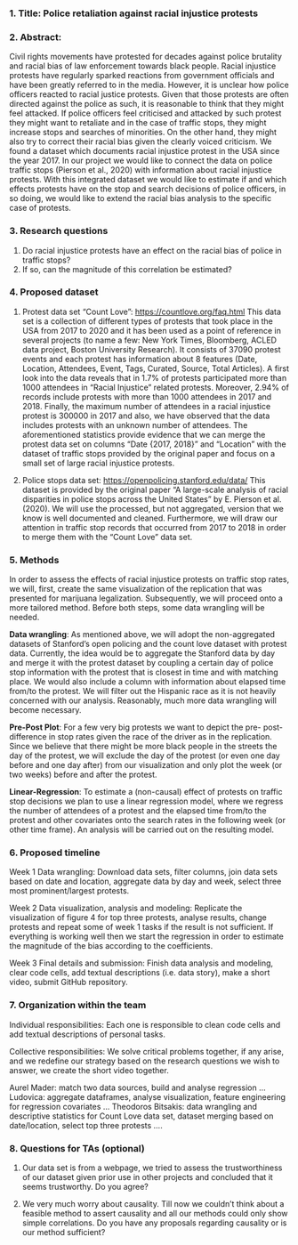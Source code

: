 ### 1. Title: Police retaliation against racial injustice protests


### 2. Abstract:
Civil rights movements have protested for decades against police brutality and racial bias of law enforcement towards black people. 
Racial injustice protests have regularly sparked reactions from government officials and have been greatly referred to in the media. 
However, it is unclear how police officers reacted to racial justice protests. Given that those protests are often directed against 
the police as such, it is reasonable to think that they might feel attacked. If police officers feel criticised and attacked by such 
protest they might want to retaliate and in the case of traffic stops, they might increase stops and searches of minorities. On the 
other hand, they might also try to correct their racial bias given the clearly voiced criticism. We found a dataset which documents 
racial injustice protest in the USA since the year 2017. In our project we would like to connect the data on police traffic stops 
(Pierson et al., 2020) with information about racial injustice protests.  With this integrated dataset we would like to estimate if 
and which effects protests have on the stop and search decisions of police officers, in so doing, we would like to extend the 
racial bias analysis to the specific case of protests.


### 3. Research questions
  1) Do racial injustice protests have an effect on the racial bias of police in traffic stops?
  2) If so, can the magnitude of this correlation be estimated? 


### 4. Proposed dataset
  1) Protest data set “Count Love”: https://countlove.org/faq.html
     This data set is a collection of different types of protests that took place in the USA from 2017 to 2020 and it has been used as
     a point of reference in several projects (to name a few: New York Times, Bloomberg, ACLED data project, Boston University Research).
     It consists of 37090 protest events and each protest has information about 8 features (Date, Location, Attendees, Event, Tags, Curated,
     Source, Total Articles). A first look into the data reveals that in 1.7% of protests participated more than 1000 attendees in “Racial 
     Injustice” related protests. Moreover, 2.94% of records include protests with more than 1000 attendees in 2017 and 2018. Finally, the 
     maximum number of attendees in a racial injustice protest is 300000 in 2017 and also, we have observed that the data includes protests
     with an unknown number of attendees. The aforementioned statistics provide evidence that we can merge the protest data set on columns 
     “Date {2017, 2018}” and “Location” with the dataset of traffic stops provided by the original paper and focus on a small set of large 
     racial injustice protests.
     
2) Police stops data set: https://openpolicing.stanford.edu/data/
   This dataset is provided by the original paper “A large-scale analysis of racial disparities in police stops across the United States”
   by E. Pierson et al. (2020). We will use the processed, but not aggregated, version that we know is well documented and cleaned. 
   Furthermore, we will draw our attention in traffic stop records that occurred from 2017 to 2018 in order to merge them with the “Count
   Love” data set.

### 5. Methods

In order to assess the effects of racial injustice protests on traffic stop rates, we will, first, create the same visualization of the 
replication that was presented for marijuana legalization. Subsequently, we will proceed onto a more tailored method. Before both steps,
some data wrangling will be needed.

**Data wrangling**: As mentioned above, we will adopt the non-aggregated datasets of Stanford’s open policing and the count love dataset with
protest data. Currently, the idea would be to aggregate the Stanford data by day and merge it with the protest dataset by coupling a 
certain day of police stop information with the protest that is closest in time and with matching place. We would also include a column
with information about elapsed time from/to the protest. We will filter out the Hispanic race as it is not heavily concerned with our analysis.
Reasonably, much more data wrangling will become necessary.

**Pre-Post Plot**: For a few very big protests we want to depict the pre- post- difference in stop rates given the race of the driver as in 
the replication. Since we believe that there might be more black people in the streets the day of the protest, we will exclude the day 
of the protest (or even one day before and one day after) from our visualization and only plot the week (or two weeks) before and after
the protest. 

**Linear-Regression**: To estimate a (non-causal) effect of protests on traffic stop decisions we plan to use a linear regression model,
where we regress the number of attendees of a protest and the elapsed time from/to the protest and other covariates onto the search 
rates in the following week (or other time frame). An analysis will be carried out on the resulting model.

### 6. Proposed timeline

Week 1 Data wrangling: Download data sets, filter columns, join data sets based on date and location, aggregate data by day and week, select three most prominent/largest protests.  

Week 2 Data visualization, analysis and modeling: Replicate the visualization of figure 4 for top three protests, analyse results, change protests and repeat some of week 1 tasks if the result is not sufficient. If everything is working well then we start the regression in order to estimate the magnitude of the bias according to the coefficients.

Week 3 Final details and submission: Finish data analysis and modeling, clear code cells, add textual descriptions (i.e. data story), make a short video, submit GitHub repository.

### 7. Organization within the team

Individual responsibilities: Each one is responsible to clean code cells and add textual descriptions of personal tasks. 

Collective responsibilities: We solve critical problems together, if any arise, and we redefine our strategy based on the research questions we wish to answer, we create the short video together.

Aurel Mader: match two data sources, build and analyse regression ... 
Ludovica: aggregate dataframes, analyse visualization, feature engineering for regression covariates ...
Theodoros Bitsakis: data wrangling and descriptive statistics for Count Love data set, dataset merging based on date/location, select top three protests ….

### 8. Questions for TAs (optional)

1. Our data set is from a webpage, we tried to assess the trustworthiness of our dataset given prior use in other projects and concluded that it seems trustworthy. Do you agree?

2. We very much worry about causality. Till now we couldn’t think about a feasible method to assert causality and all our methods could only show simple correlations. Do you have any proposals regarding causality or is our method sufficient? 
